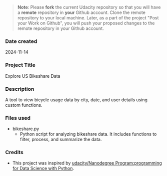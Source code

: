 >**Note**: Please **fork** the current Udacity repository so that you will have a **remote** repository in **your** Github account. Clone the remote repository to your local machine. Later, as a part of the project "Post your Work on Github", you will push your proposed changes to the remote repository in your Github account.

### Date created
2024-11-14

### Project Title
Explore US Bikeshare Data

### Description
A tool to view bicycle usage data by city, date, and user details using custom functions.

### Files used
* bikeshare.py
  * Python script for analyzing bikeshare data. It includes functions to filter, process, and summarize the data.


### Credits
- This project was inspired by [udacity/Nanodegree Program:programming for Data Science with Python](https://www.udacity.com/enrollment/nd104).


